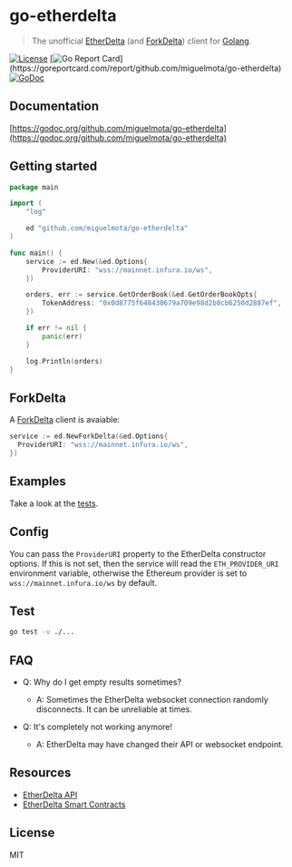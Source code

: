 # go-etherdelta

> The unofficial [EtherDelta](https://etherdelta.com/) (and [ForkDelta](https://forkdelta.com/)) client for [Golang](https://golang.org/).

[![License](http://img.shields.io/badge/license-MIT-blue.svg)](https://raw.githubusercontent.com/miguelmota/go-etherdelta/master/LICENSE.md) [![Go Report Card](https://goreportcard.com/badge/github.com/miguelmota/go-etherdelta?)](https://goreportcard.com/report/github.com/miguelmota/go-etherdelta) [![GoDoc](https://godoc.org/github.com/miguelmota/go-etherdelta?status.svg)](https://godoc.org/github.com/miguelmota/go-etherdelta)

## Documentation

[https://godoc.org/github.com/miguelmota/go-etherdelta](https://godoc.org/github.com/miguelmota/go-etherdelta)

## Getting started

```go
package main

import (
	"log"

	ed "github.com/miguelmota/go-etherdelta"
)

func main() {
	service := ed.New(&ed.Options{
		ProviderURI: "wss://mainnet.infura.io/ws",
	})

	orders, err := service.GetOrderBook(&ed.GetOrderBookOpts{
		TokenAddress: "0x0d8775f648430679a709e98d2b0cb6250d2887ef",
	})

	if err != nil {
		panic(err)
	}

	log.Println(orders)
}
```

## ForkDelta

A [ForkDelta](https://forkdelta.github.io/) client is avaiable:

```go
service := ed.NewForkDelta(&ed.Options{
  ProviderURI: "wss://mainnet.infura.io/ws",
})
```

## Examples

Take a look at the [tests](./etherdelta_test.go).

## Config

You can pass the `ProviderURI` property to the EtherDelta constructor options. If this is not set, then the service will read the `ETH_PROVIDER_URI` environment variable, otherwise the Ethereum provider is set to `wss://mainnet.infura.io/ws` by default.

## Test

```bash
go test -v ./...
```

## FAQ

- Q: Why do I get empty results sometimes?

    - A: Sometimes the EtherDelta websocket connection randomly disconnects. It can be unreliable at times.

- Q: It's completely not working anymore!

    - A: EtherDelta may have changed their API or websocket endpoint.

## Resources

- [EtherDelta API](https://github.com/etherdelta/etherdelta.github.io/blob/master/site/docs/API_OLD.md)
- [EtherDelta Smart Contracts](https://github.com/etherdelta/etherdelta.github.io/blob/master/site/docs/SMART_CONTRACT.md)

## License

MIT
